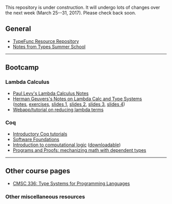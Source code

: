 
This repository is under construction. It will undergo lots of changes 
over the next week (March 25--31, 2017).  Please check back soon.

## General

+ [TypeFunc Resource Repository](https://github.com/williamdemeo/TypeFunc)
+ [Notes from Types Summer School](http://www.cse.chalmers.se/research/group/logic/TypesSS05/program.html)


---------------------------------------------

## Bootcamp

### Lambda Calculus

+ [Paul Levy's Lambda Calculus Notes](http://www.cs.bham.ac.uk/~pbl/mgs/lam/)
+ [Herman Geuvers's Notes on Lambda Calc and Type Systems](http://www.cse.chalmers.se/research/group/logic/TypesSS05/Extra/geuvers.pdf)   
  ([notes][], [exercises][], [slides 1][], [slides 2][], [slides 3][], [slides 4][])
+ [Webapp/tutorial on reducing lambda terms](http://www.nyu.edu/projects/barker/Lambda/)

### Coq

+ [Introductory Coq tutorials](https://www.youtube.com/playlist?list=PL5FJyaC2WsVlcWB4we3sPe6t09Vviu3Hn)
+ [Software Foundations](http://www.cis.upenn.edu/~bcpierce/sf/)
+ [Introduction to computational logic](https://www.youtube.com/playlist?list=PL5FJyaC2WsVnmxmaOixx3EWx3888BToGJ) ([downloadable](https://www.ps.uni-saarland.de/courses/cl/videos.php))
+ [Programs and Proofs: mechanizing math with dependent types](http://ilyasergey.net/pnp-2014/)

---------------------------------------------

## Other course pages

+ [CMSC 336: Type Systems for Programming Languages](http://ttic.uchicago.edu/~pl/classes/CMSC336-Winter08/)

### Other miscellaneous resources

[notes]: http://www.cse.chalmers.se/research/group/logic/TypesSS05/Extra/geuvers.pdf 
[exercises]: http://www.cse.chalmers.se/research/group/logic/TypesSS05/Extra/geuvers_ex.pdf 
[slides 1]: http://www.cse.chalmers.se/research/group/logic/TypesSS05/Extra/geuvers_sl1.pdf 
[slides 2]: http://www.cse.chalmers.se/research/group/logic/TypesSS05/Extra/geuvers_sl2.pdf 
[slides 3]: http://www.cse.chalmers.se/research/group/logic/TypesSS05/Extra/geuvers_sl3.pdf
[slides 4]: http://www.cse.chalmers.se/research/group/logic/TypesSS05/Extra/geuvers_sl4.pdf
